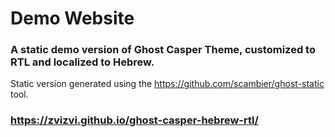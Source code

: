 # Demo Website

### A static demo version of Ghost Casper Theme, customized to RTL and localized to Hebrew.

Static version generated using the https://github.com/scambier/ghost-static tool.

### https://zvizvi.github.io/ghost-casper-hebrew-rtl/
